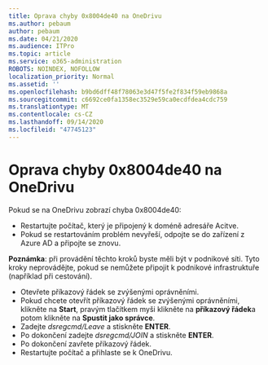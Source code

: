 ```yaml
---
title: Oprava chyby 0x8004de40 na OneDrivu
ms.author: pebaum
author: pebaum
ms.date: 04/21/2020
ms.audience: ITPro
ms.topic: article
ms.service: o365-administration
ROBOTS: NOINDEX, NOFOLLOW
localization_priority: Normal
ms.assetid: ''
ms.openlocfilehash: b9bd6dff48f78063e3d47f5fe2f834f59eb9868a
ms.sourcegitcommit: c6692ce0fa1358ec3529e59ca0ecdfdea4cdc759
ms.translationtype: MT
ms.contentlocale: cs-CZ
ms.lasthandoff: 09/14/2020
ms.locfileid: "47745123"
---
```

# <a name="fix-0x8004de40-error-in-onedrive"></a>Oprava chyby 0x8004de40 na OneDrivu

Pokud se na OneDrivu zobrazí chyba 0x8004de40:

- Restartujte počítač, který je připojený k doméně adresáře Acitve.
- Pokud se restartováním problém nevyřeší, odpojte se do zařízení z Azure AD a připojte se znovu. 

**Poznámka**: při provádění těchto kroků byste měli být v podnikové síti. Tyto kroky neprovádějte, pokud se nemůžete připojit k podnikové infrastruktuře (například při cestování). 

- Otevřete příkazový řádek se zvýšenými oprávněními. 
- Pokud chcete otevřít příkazový řádek se zvýšenými oprávněními, klikněte na **Start**, pravým tlačítkem myši klikněte na **příkazový řádek**a potom klikněte na **Spustit jako správce**.
- Zadejte *dsregcmd/Leave* a stiskněte **ENTER**.
- Po dokončení zadejte *dsregcmd/JOIN* a stiskněte **ENTER**.
- Po dokončení zavřete příkazový řádek.
- Restartujte počítač a přihlaste se k OneDrivu.